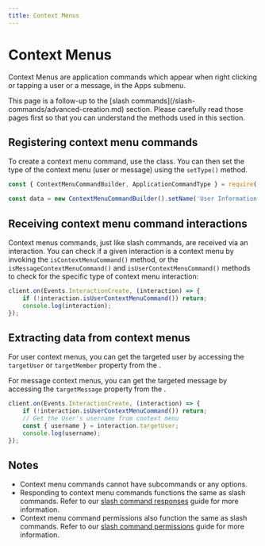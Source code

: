 ```yaml
---
title: Context Menus
---
```


# Context Menus

Context Menus are application commands which appear when right clicking or tapping a user or a message, in the Apps submenu.

<Callout title="Tip">
    This page is a follow-up to the [slash commands](/slash-commands/advanced-creation.md) section. Please carefully read those pages first so that you can understand the methods used in this section.
</Callout>

## Registering context menu commands

To create a context menu command, use the <DocsLink section="builders" path="ContextMenuCommandBuilder:Class" /> class. You can then set the type of the context menu (user or message) using the `setType()` method.

```js
const { ContextMenuCommandBuilder, ApplicationCommandType } = require('discord.js');

const data = new ContextMenuCommandBuilder().setName('User Information').setType(ApplicationCommandType.User);
```

## Receiving context menu command interactions

Context menus commands, just like slash commands, are received via an interaction. You can check if a given interaction is a context menu by invoking the `isContextMenuCommand()` method, or the `isMessageContextMenuCommand()` and `isUserContextMenuCommand()` methods to check for the specific type of context menu interaction:

```js {2}
client.on(Events.InteractionCreate, (interaction) => {
	if (!interaction.isUserContextMenuCommand()) return;
	console.log(interaction);
});
```

## Extracting data from context menus

For user context menus, you can get the targeted user by accessing the `targetUser` or `targetMember` property from the <DocsLink path="UserContextMenuCommandInteraction:Class" />.

For message context menus, you can get the targeted message by accessing the `targetMessage` property from the <DocsLink path="MessageContextMenuCommandInteraction:Class" />.

```js {4}
client.on(Events.InteractionCreate, (interaction) => {
	if (!interaction.isUserContextMenuCommand()) return;
	// Get the User's username from context menu
	const { username } = interaction.targetUser;
	console.log(username);
});
```

## Notes

- Context menu commands cannot have subcommands or any options.
- Responding to context menu commands functions the same as slash commands. Refer to our [slash command responses](/slash-commands/response-methods) guide for more information.
- Context menu command permissions also function the same as slash commands. Refer to our [slash command permissions](/slash-commands/permissions) guide for more information.
